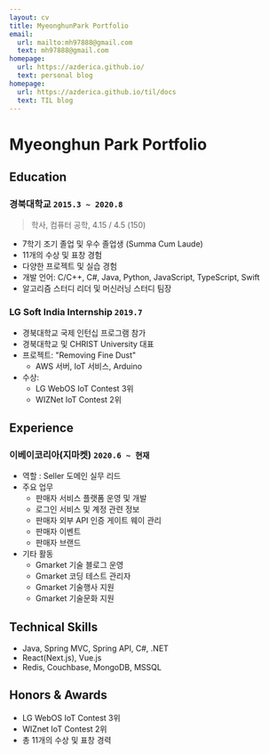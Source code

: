 ```yaml
---
layout: cv
title: MyeonghunPark Portfolio
email:
  url: mailto:mh97888@gmail.com
  text: mh97888@gmail.com
homepage:
  url: https://azderica.github.io/
  text: personal blog
homepage:
  url: https://azderica.github.io/til/docs
  text: TIL blog
---
```


# Myeonghun Park **Portfolio**

## Education

### **경북대학교** `2015.3 ~ 2020.8`

> 학사, 컴퓨터 공학, 4.15 / 4.5 (150)

- 7학기 조기 졸업 및 우수 졸업생 (Summa Cum Laude)
- 11개의 수상 및 표창 경험
- 다양한 프로젝트 및 실습 경험
- 개발 언어: C/C++, C#, Java, Python, JavaScript, TypeScript, Swift
- 알고리즘 스터디 리더 및 머신러닝 스터디 팀장

### **LG Soft India Internship** `2019.7`

- 경북대학교 국제 인턴십 프로그램 참가
- 경북대학교 및 CHRIST University 대표
- 프로젝트: "Removing Fine Dust"
  - AWS 서버, IoT 서비스, Arduino
- 수상:
  - LG WebOS IoT Contest 3위
  - WIZNet IoT Contest 2위

## Experience

### 이베이코리아(지마켓) `2020.6 ~ 현재`

- 역할 : Seller 도메인 실무 리드
- 주요 업무
  - 판매자 서비스 플랫폼 운영 및 개발
  - 로그인 서비스 및 계정 관련 정보
  - 판매자 외부 API 인증 게이트 웨이 관리
  - 판매자 이벤트
  - 판매자 브랜드
- 기타 활동
  - Gmarket 기술 블로그 운영
  - Gmarket 코딩 테스트 관리자
  - Gmarket 기술행사 지원
  - Gmarket 기술문화 지원

## Technical Skills

- Java, Spring MVC, Spring API, C#, .NET
- React(Next.js), Vue.js
- Redis, Couchbase, MongoDB, MSSQL

## Honors & Awards

- LG WebOS IoT Contest 3위
- WIZnet IoT Contest 2위
- 총 11개의 수상 및 표창 경력
